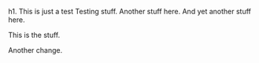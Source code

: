 h1. This is just a test Testing stuff.  Another stuff here.
And yet another stuff here.

This is the stuff.

Another change.

